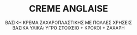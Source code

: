 ---
title: "CREME ANGLAISE"
subtitle: "ΒΑΣΙΚΗ ΚΡΕΜΑ ΖΑΧΑΡΟΠΛΑΣΤΙΚΗΣ ΜΕ ΠΟΛΛΕΣ ΧΡΗΣΕΙΣ <br/>ΒΑΣΙΚΑ ΥΛΙΚΑ: ΥΓΡΟ ΣΤΟΙΧΕΙΟ + ΚΡΟΚΟΙ + ΖΑΧΑΡΗ"
ingredients:
  - title: 
    theingredients:
      - ingredient: "500γρ. γάλα"
      - ingredient: "500γρ. κρέμα γάλακτος"
      - ingredient: "200γρ. κρόκοι"
      - ingredient: "100γρ. ζάχαρη"
  - title: "ΠΑΡΑΛΛΑΓΗ ΓΙΑ ΜΟΥΣ ΣΟΚΟΛΑΤΑΣ"
    theingredients:
      - ingredient: "800γρ. σοκολάτας"
      - ingredient: "800γρ. κρ. γάλακτος μοντέ (δηλαδή μισοχτυπημένη σε μορφή σαντιγί[^3])"
preparation:
  - title: 
    method: "Ζεσταίνουμε το υγρό στοιχείο, το προσθέτουμε στους κρόκους και τη ζάχαρη[^4] που ανακατέψαμε προηγουμένως και τα βάζουμε πάλι στη φωτιά ανακατεύοντας με μαρίζ. Όταν φτάσει τους 83 &#176;&#67;&#8202;&ndash;&#8202;86 &#176;&#67;[^5] το κατεβάζουμε από τη φωτιά."
footnotes:
  - footnote: "[^3]: Πάντοτε βάζουμε το βαρύ στο ελαφρύ, στην περίπτωσή μας το ελαφρύ είναι η κρέμα γάλακτος που χτυπήσαμε για να εγκλωβίσουμε αέρα και να γίνει σαντιγί. Προκειμένου να μην χάσουμε αυτή τη μορφή, δεν τη μετακινούμε από το σκεύος που βρίσκεται αλλά ρίχνουμε το άλλο μείγμα σ ’αυτήν."
  - footnote: "[^4]: Το να ρίξουμε ζεστό στο κρύο για να εξισορροπήσουμε τη θερμοκρασία και να ενώσουμε δύο στοιχεία που κανονικά δεν ενώνονται το ονομάζουμε γαλακτοματοποίηση."
  - footnote: "[^5]: Προσέχουμε αυτή τη θερμοκρασία διότι το αυγό μπορεί να κόψει και η κρέμα θα χαλάσει."
---